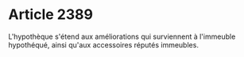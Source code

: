 # Article 2389

L'hypothèque s'étend aux améliorations qui surviennent à l'immeuble hypothéqué, ainsi qu'aux accessoires réputés immeubles.
